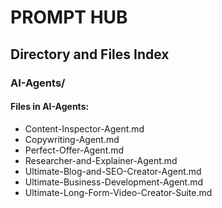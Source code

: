 # PROMPT HUB

## Directory and Files Index

### AI-Agents/
#### Files in AI-Agents:
- Content-Inspector-Agent.md
- Copywriting-Agent.md
- Perfect-Offer-Agent.md
- Researcher-and-Explainer-Agent.md
- Ultimate-Blog-and-SEO-Creator-Agent.md
- Ultimate-Business-Development-Agent.md
- Ultimate-Long-Form-Video-Creator-Suite.md
